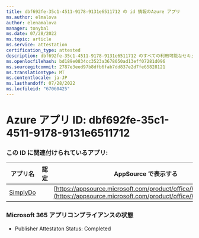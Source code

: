 ```yaml
---
title: dbf692fe-35c1-4511-9178-9131e6511712 の id 情報のAzure アプリ
ms.author: elmalova
author: elenamalova
manager: tonybal
ms.date: 07/28/2022
ms.topic: article
ms.service: attestation
certification_type: attested
description: dbf692fe-35c1-4511-9178-9131e6511712 のすべての利用可能なセキュリティとコンプライアンス情報。
ms.openlocfilehash: bd189e0834cc3523a3678050ad13eff07281d096
ms.sourcegitcommit: 2787e3eed97b8dfb6fab7dd837e2d7fe65828121
ms.translationtype: MT
ms.contentlocale: ja-JP
ms.lasthandoff: 07/28/2022
ms.locfileid: "67060425"
---
```

# <a name="azure-app-id-dbf692fe-35c1-4511-9178-9131e6511712"></a>Azure アプリ ID: dbf692fe-35c1-4511-9178-9131e6511712


### <a name="apps-associated-with-this-id"></a>この ID に関連付けられているアプリ:
| **アプリ名** | **認定** | **AppSource で表示する** |
|--------------|---------------|-----------------------|
| [SimplyDo](../forward/WA200004248.md) |  | [https://appsource.microsoft.com/product/office/WA200004248](https://appsource.microsoft.com/product/office/WA200004248) |

### <a name="microsoft-365-app-compliance-status"></a>Microsoft 365 アプリコンプライアンスの状態
- Publisher Attestaton Status: Completed
